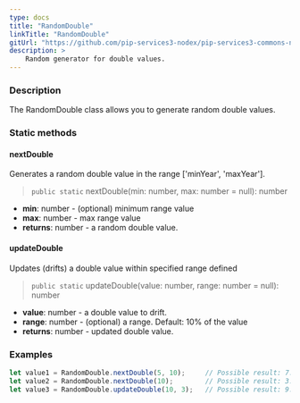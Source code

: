 ```yaml
---
type: docs
title: "RandomDouble"
linkTitle: "RandomDouble"
gitUrl: "https://github.com/pip-services3-nodex/pip-services3-commons-nodex"
description: >
    Random generator for double values.
---
```


### Description

The RandomDouble class allows you to generate random double values.

### Static methods

#### nextDouble
Generates a random double value in the range ['minYear', 'maxYear'].

> `public static` nextDouble(min: number, max: number = null): number

- **min**: number - (optional) minimum range value
- **max**: number - max range value
- **returns**: number - a random double value.

#### updateDouble
Updates (drifts) a double value within specified range defined

> `public static` updateDouble(value: number, range: number = null): number

- **value**: number - a double value to drift.
- **range**: number - (optional) a range. Default: 10% of the value
- **returns**: number - updated double value.

### Examples

```typescript
let value1 = RandomDouble.nextDouble(5, 10);     // Possible result: 7.3
let value2 = RandomDouble.nextDouble(10);        // Possible result: 3.7
let value3 = RandomDouble.updateDouble(10, 3);   // Possible result: 9.2

```